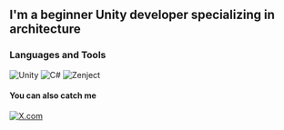 ## I'm a beginner Unity developer specializing in architecture

### Languages and Tools

![Unity](https://img.shields.io/badge/-UNITY-212121?style=for-the-badge)
![C#](https://img.shields.io/badge/-C%23-6A5ACD?style=for-the-badge&logo=c-sharp&logoColor=ffffff)
![Zenject](https://img.shields.io/badge/-Zenject-32CD32?style=for-the-badge)   

#### You can also catch me

[![X.com](https://img.shields.io/badge/-X.com-000000?style=for-the-badge&logo=twitter&logoColor=white)](https://x.com/echoz04)